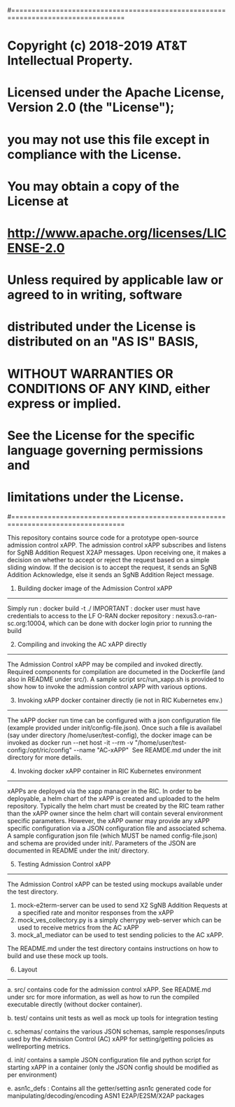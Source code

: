 #==================================================================================
#        Copyright (c) 2018-2019 AT&T Intellectual Property.
#
#   Licensed under the Apache License, Version 2.0 (the "License");
#   you may not use this file except in compliance with the License.
#   You may obtain a copy of the License at
#
#       http://www.apache.org/licenses/LICENSE-2.0
#
#   Unless required by applicable law or agreed to in writing, software
#   distributed under the License is distributed on an "AS IS" BASIS,
#   WITHOUT WARRANTIES OR CONDITIONS OF ANY KIND, either express or implied.
#   See the License for the specific language governing permissions and
#   limitations under the License.
#==================================================================================

This repository contains source code for a prototype open-source admission control xAPP. 
The admission control xAPP subscribes and listens for SgNB Addition Request X2AP messages. Upon
receiving one, it makes a decision on whether to accept or reject the request based on a simple
sliding window. If the decision is to accept the request, it sends an SgNB Addition Acknowledge, else
it sends an SgNB Addition Reject message.

1. Building docker image of the Admission Control xAPP
------------------------------------------------------
  Simply run : docker build -t <image-name> ./
  IMPORTANT : docker user must have credentials to access to the LF O-RAN docker repository : nexus3.o-ran-sc.org:10004,  which can be done with docker login prior to running the build


2. Compiling and invoking the AC xAPP directly
-----------------------------------------------
The Admission Control xAPP may be compiled and invoked directly. Required components for compilation are documeted in the Dockerfile (and also in README under src/).  A sample script src/run_xapp.sh is provided to show how to invoke the admission control xAPP with various options.

3. Invoking  xAPP docker container directly (ie not in RIC Kubernetes env.)
------------------------------------------------------------------ 
The xAPP docker run time can be configured with a json configuration file (example provided under init/config-file.json). Once such a file is availabel (say under directory /home/user/test-config), the docker image can be invoked as
docker run --net host -it --rm -v "/home/user/test-config:/opt/ric/config" --name "AC-xAPP" <image>
See REAMDE.md under the init directory for more details.


4. Invoking docker xAPP container in RIC Kubernetes environment
--------------------------------------------------------------
xAPPs are deployed via the xapp manager in the RIC. In  order to be deployable, a helm chart of the xAPP is created and uploaded to the helm 
repository. Typically the helm chart must be created by the RIC team rather than the xAPP owner since the helm chart will contain several environment
specific parameters. However, the xAPP owner may provide any xAPP specific configuration via a JSON configuration file and associated schema.
A sample configuration json file (which MUST be named config-file.json) and schema are provided under init/. Parameters of the JSON 
are documented in README under the init/ directory.

5. Testing Admission Control xAPP
---------------------------------
The Admission Control xAPP can be tested using mockups available under the test directory.
1.  mock-e2term-server  can be used to send X2 SgNB Addition Requests at a specified rate and monitor responses from the xAPP
2.  mock_ves_collectory.py is a simply cherrypy web-server which can be used to receive metrics from the AC xAPP 
3.  mock_a1_mediator can be used to test sending policies to the AC xAPP.

The README.md under the test directory contains instructions on how to build and use these mock up tools.


6. Layout 
---------
   a. src/ contains code for the admission control xAPP. See README.md under src for more information, as well as how to run the compiled executable directly (without docker container).

   b. test/ contains unit tests as well as mock up tools for integration testing

   c. schemas/ contains the various JSON schemas, sample responses/inputs  used by the Admission Control (AC) xAPP for setting/getting policies as wellreporting metrics.

   d. init/  contains a sample JSON configuration file and python script for starting xAPP in a container (only the JSON config should be modified as per environment)

   e. asn1c_defs : Contains all the getter/setting  asn1c generated code for manipulating/decoding/encoding ASN1 E2AP/E2SM/X2AP packages 
